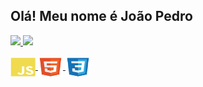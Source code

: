  ## Olá! Meu nome é João Pedro
 <div>
  <a href="https://github.com/jopedropm">
  <img height="160em" src="https://github-readme-stats.vercel.app/api?username=jopedropm&show_icons=true&theme=dracula&include_all_commits=true&count_private=true"/>
  <img height="160em" src="https://github-readme-stats.vercel.app/api/top-langs/?username=jopedropm&layout=compact&langs_count=7&theme=dracula"/>  
</div>
<div style="display: inline_block"><br>
  <img align="center" alt="Jope-Js" height="30" width="40" src="https://raw.githubusercontent.com/devicons/devicon/master/icons/javascript/javascript-plain.svg">
  <img align="center" alt="Jope-HTML" height="30" width="40" src="https://raw.githubusercontent.com/devicons/devicon/master/icons/html5/html5-original.svg">
  <img align="center" alt="Jope-CSS" height="30" width="40" src="https://raw.githubusercontent.com/devicons/devicon/master/icons/css3/css3-original.svg">
</div>
 
  ##
  
<!---
jopedropm/jopedropm is a ✨ special ✨ repository because its `README.md` (this file) appears on your GitHub profile.
You can click the Preview link to take a look at your changes.
--->
